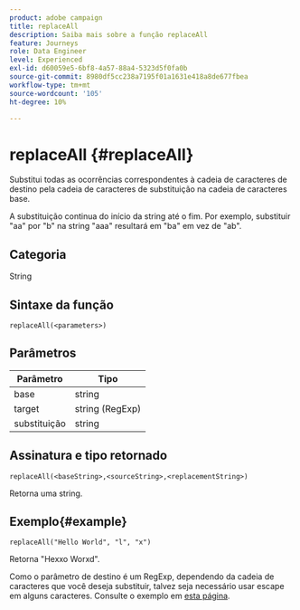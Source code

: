 ```yaml
---
product: adobe campaign
title: replaceAll
description: Saiba mais sobre a função replaceAll
feature: Journeys
role: Data Engineer
level: Experienced
exl-id: d60059e5-6bf8-4a57-88a4-5323d5f0fa0b
source-git-commit: 8980df5cc238a7195f01a1631e418a8de677fbea
workflow-type: tm+mt
source-wordcount: '105'
ht-degree: 10%

---
```


# replaceAll {#replaceAll}

Substitui todas as ocorrências correspondentes à cadeia de caracteres de destino pela cadeia de caracteres de substituição na cadeia de caracteres base.

A substituição continua do início da string até o fim. Por exemplo, substituir &quot;aa&quot; por &quot;b&quot; na string &quot;aaa&quot; resultará em &quot;ba&quot; em vez de &quot;ab&quot;.

## Categoria

String

## Sintaxe da função

`replaceAll(<parameters>)`

## Parâmetros

| Parâmetro | Tipo |
|-----------|--------------|
| base | string |
| target | string (RegExp) |
| substituição | string |

## Assinatura e tipo retornado

`replaceAll(<baseString>,<sourceString>,<replacementString>)`

Retorna uma string.

## Exemplo{#example}

`replaceAll("Hello World", "l", "x")`

Retorna &quot;Hexxo Worxd&quot;.

Como o parâmetro de destino é um RegExp, dependendo da cadeia de caracteres que você deseja substituir, talvez seja necessário usar escape em alguns caracteres. Consulte o exemplo em [esta página](../functions/functionreplace.md#example_2).
